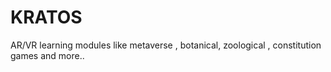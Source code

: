 # KRATOS
AR/VR learning modules like metaverse , botanical, zoological , constitution games and more..
